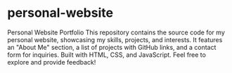 # personal-website
Personal Website Portfolio  This repository contains the source code for my personal website, showcasing my skills, projects, and interests. It features an "About Me" section, a list of projects with GitHub links, and a contact form for inquiries. Built with HTML, CSS, and JavaScript. Feel free to explore and provide feedback!
